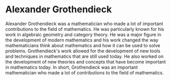 # Alexander Grothendieck

Alexander Grothendieck was a mathematician who made a lot of important contributions to the field of mathematics. He was particularly known for his work in algebraic geometry and category theory. He was a major figure in the development of modern mathematics and his work changed the way mathematicians think about mathematics and how it can be used to solve problems. Grothendieck's work allowed for the development of new tools and techniques in mathematics that are still used today. He also worked on the development of new theories and concepts that have become important in mathematics today. In short, Grothendieck was an important mathematician who made a lot of contributions to the field of mathematics.
